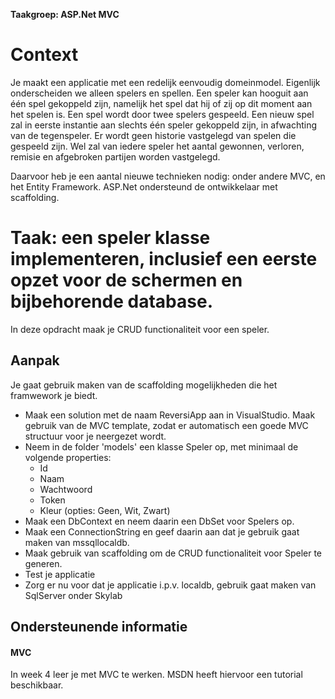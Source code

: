 **Taakgroep: ASP.Net MVC**

# Context

Je maakt een applicatie met een redelijk eenvoudig domeinmodel. Eigenlijk onderscheiden we alleen spelers en spellen. Een speler kan hooguit aan één spel gekoppeld zijn, namelijk het spel dat hij of zij op dit moment aan het spelen is. Een spel wordt door twee spelers gespeeld. Een nieuw spel zal in eerste instantie aan slechts één speler gekoppeld zijn, in afwachting van de tegenspeler. Er wordt geen historie vastgelegd van spelen die gespeeld zijn. Wel zal van iedere speler het aantal gewonnen, verloren, remisie en afgebroken partijen worden vastgelegd.

Daarvoor heb je een aantal nieuwe technieken nodig: onder andere MVC, en het Entity Framework. ASP.Net ondersteund de ontwikkelaar met scaffolding.

# Taak: een speler klasse implementeren, inclusief een eerste opzet voor de schermen en bijbehorende database.

In deze opdracht maak je CRUD functionaliteit voor een speler.

## Aanpak

Je gaat gebruik maken van de scaffolding mogelijkheden die het framwework je biedt.

-   Maak een solution met de naam ReversiApp aan in VisualStudio. Maak gebruik van de MVC template, zodat er automatisch een goede MVC structuur voor je neergezet wordt.
-   Neem in de folder 'models' een klasse Speler op, met minimaal de volgende properties:
    -   Id
    -   Naam
    -   Wachtwoord
    -   Token
    -   Kleur (opties: Geen, Wit, Zwart)
-   Maak een DbContext en neem daarin een DbSet voor Spelers op.
-   Maak een ConnectionString en geef daarin aan dat je gebruik gaat maken van mssqllocaldb.
-   Maak gebruik van scaffolding om de CRUD functionaliteit voor Speler te generen.
-   Test je applicatie
-   Zorg er nu voor dat je applicatie i.p.v. localdb, gebruik gaat maken van SqlServer onder Skylab

## Ondersteunende informatie

#### MVC

In week 4 leer je met MVC te werken. MSDN heeft hiervoor een tutorial beschikbaar.
